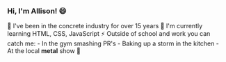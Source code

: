 ### Hi, I'm Allison! 😄

🚚 I've been in the concrete industry for over 15 years
🌱 I'm currently learning HTML, CSS, JavaScript
⚡ Outside of school and work you can catch me:
        - In the gym smashing PR's
        - Baking up a storm in the kitchen 
        - At the local **metal** show 🤘


<!--
**hesherkid/hesherkid** is a ✨ _special_ ✨ repository because its `README.md` (this file) appears on your GitHub profile.

Here are some ideas to get you started:

- 🔭 I’m currently working on ...
-  I’m currently learning ...
- 👯 I’m looking to collaborate on ...
- 🤔 I’m looking for help with ...
- 💬 Ask me about ...
- 📫 How to reach me: ...
- 😄 Pronouns: ...
-  Fun fact: ...
-->
